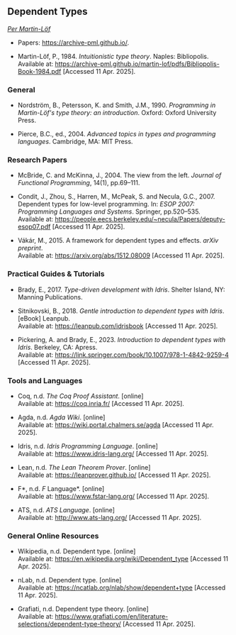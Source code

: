 
## Dependent Types

*[Per Martin-Löf](https://en.wikipedia.org/wiki/Per_Martin-L%C3%B6f)*

- Papers: https://archive-pml.github.io/.

- Martin-Löf, P., 1984. *Intuitionistic type theory*. Naples: Bibliopolis.  
Available at: https://archive-pml.github.io/martin-lof/pdfs/Bibliopolis-Book-1984.pdf [Accessed 11 Apr. 2025].

### General

- Nordström, B., Petersson, K. and Smith, J.M., 1990. *Programming in Martin-Löf's type theory: an introduction*. Oxford: Oxford University Press.

- Pierce, B.C., ed., 2004. *Advanced topics in types and programming languages*. Cambridge, MA: MIT Press.

### Research Papers

- McBride, C. and McKinna, J., 2004. The view from the left. *Journal of Functional Programming*, 14(1), pp.69–111.

- Condit, J., Zhou, S., Harren, M., McPeak, S. and Necula, G.C., 2007. Dependent types for low-level programming. In: *ESOP 2007: Programming Languages and Systems*. Springer, pp.520–535.  
Available at: https://people.eecs.berkeley.edu/~necula/Papers/deputy-esop07.pdf [Accessed 11 Apr. 2025].

- Vákár, M., 2015. A framework for dependent types and effects. *arXiv preprint*.  
Available at: https://arxiv.org/abs/1512.08009 [Accessed 11 Apr. 2025].


### Practical Guides & Tutorials

- Brady, E., 2017. *Type-driven development with Idris*. Shelter Island, NY: Manning Publications.

- Sitnikovski, B., 2018. *Gentle introduction to dependent types with Idris*. [eBook] Leanpub.  
Available at: https://leanpub.com/idrisbook [Accessed 11 Apr. 2025].

- Pickering, A. and Brady, E., 2023. *Introduction to dependent types with Idris*. Berkeley, CA: Apress.  
Available at: https://link.springer.com/book/10.1007/978-1-4842-9259-4 [Accessed 11 Apr. 2025].


### Tools and Languages

- Coq, n.d. *The Coq Proof Assistant*. [online]  
Available at: https://coq.inria.fr/ [Accessed 11 Apr. 2025].

- Agda, n.d. *Agda Wiki*. [online]  
Available at: https://wiki.portal.chalmers.se/agda [Accessed 11 Apr. 2025].

- Idris, n.d. *Idris Programming Language*. [online]  
Available at: https://www.idris-lang.org/ [Accessed 11 Apr. 2025].

- Lean, n.d. *The Lean Theorem Prover*. [online]  
Available at: https://leanprover.github.io/ [Accessed 11 Apr. 2025].

- F*, n.d. *F* Language*. [online]  
Available at: https://www.fstar-lang.org/ [Accessed 11 Apr. 2025].

- ATS, n.d. *ATS Language*. [online]  
Available at: http://www.ats-lang.org/ [Accessed 11 Apr. 2025].


### General Online Resources

- Wikipedia, n.d. Dependent type. [online]  
Available at: https://en.wikipedia.org/wiki/Dependent_type [Accessed 11 Apr. 2025].

- nLab, n.d. Dependent type. [online]  
Available at: https://ncatlab.org/nlab/show/dependent+type [Accessed 11 Apr. 2025].

- Grafiati, n.d. Dependent type theory. [online]  
Available at: https://www.grafiati.com/en/literature-selections/dependent-type-theory/ [Accessed 11 Apr. 2025].
